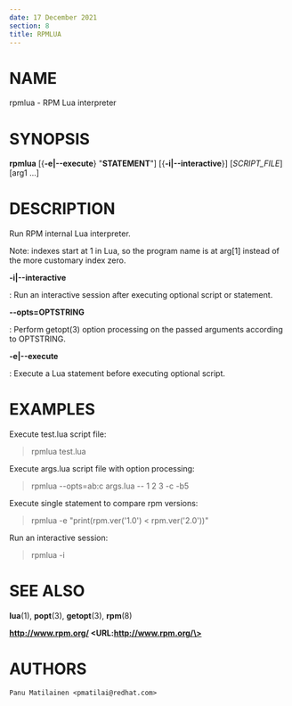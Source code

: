 ```yaml
---
date: 17 December 2021
section: 8
title: RPMLUA
---
```


NAME
====

rpmlua - RPM Lua interpreter

SYNOPSIS
========

**rpmlua** \[{**-e\|\--execute**} "**STATEMENT**"\] \[{**-i\|\--interactive**}\] \[*SCRIPT_FILE*\] \[arg1 ...\]

DESCRIPTION
===========

Run RPM internal Lua interpreter.

Note: indexes start at 1 in Lua, so the program name is at arg[1] instead
of the more customary index zero.

**-i\|\--interactive**

: Run an interactive session after executing optional script or statement.

**--opts=OPTSTRING**

: Perform getopt(3) option processing on the passed arguments according
  to OPTSTRING.

**-e\|\--execute**

: Execute a Lua statement before executing optional script.

EXAMPLES
========

Execute test.lua script file:

> rpmlua test.lua

Execute args.lua script file with option processing:

> rpmlua --opts=ab:c args.lua -- 1 2 3 -c -b5

Execute single statement to compare rpm versions:

> rpmlua -e "print(rpm.ver('1.0') < rpm.ver('2.0'))"

Run an interactive session:

> rpmlua -i

SEE ALSO
========

**lua**(1), **popt**(3), **getopt**(3), **rpm**(8)

**http://www.rpm.org/ \<URL:http://www.rpm.org/\>**

AUTHORS
=======

    Panu Matilainen <pmatilai@redhat.com>

